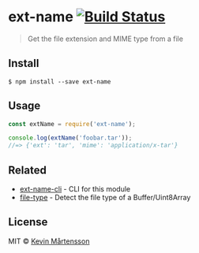 # ext-name [![Build Status](http://img.shields.io/travis/kevva/ext-name.svg?style=flat)](https://travis-ci.org/kevva/ext-name)

> Get the file extension and MIME type from a file


## Install

```
$ npm install --save ext-name
```


## Usage

```js
const extName = require('ext-name');

console.log(extName('foobar.tar'));
//=> {'ext': 'tar', 'mime': 'application/x-tar'}
```


## Related

* [ext-name-cli](https://github.com/kevva/ext-name-cli) - CLI for this module
* [file-type](https://github.com/sindresorhus/file-type) - Detect the file type of a Buffer/Uint8Array


## License

MIT © [Kevin Mårtensson](https://github.com/kevva)
